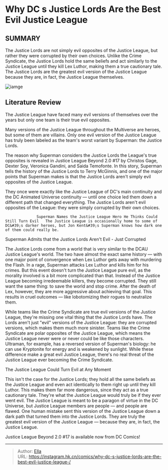 # Why DC s Justice Lords Are the Best  Evil Justice League 


## SUMMARY 



  The Justice Lords are not simply evil opposites of the Justice League, but rather they were corrupted by their own choices.   Unlike the Crime Syndicate, the Justice Lords hold the same beliefs and act similarly to the Justice League until they kill Lex Luthor, making them a true cautionary tale.   The Justice Lords are the greatest evil version of the Justice League because they are, in fact, the Justice League themselves.  

![iamge](https://static1.srcdn.com/wordpress/wp-content/uploads/2023/12/justice-lords-from-dcau.jpg)

## Literature Review

The Justice League have faced many evil versions of themselves over the years but only one team is their true evil opposites.




Many versions of the Justice League throughout the Multiverse are heroes, but some of them are villains. Only one evil version of the Justice League has truly been labeled as the team&#39;s worst variant by Superman: the Justice Lords.




The reason why Superman considers the Justice Lords the League&#39;s true opposites is revealed in Justice League Beyond 2.0 #17 by Christos Gage, Dexter Soy, Veronica Gandini, and Saida Temofonte. In this story, Superman tells the history of the Justice Lords to Terry McGinnis, and one of the major points that Superman makes is that the Justice Lords aren&#39;t simply evil opposites of the Justice League.

          

They once were exactly like the Justice League of DC&#39;s main continuity and the DC Animated Universe continuity — until one choice led them down a different path that changed everything. The Justice Lords aren&#39;t evil opposites of the League: they were simply corrupted by their own choices.

                  Superman Names the Justice League Hero He Thinks Could Still Turn Evil   The Justice League is occasionally home to some of DC&#39;s darker heroes, but Jon Kent&#39;s Superman knows how dark one of them could really be.   





 Superman Admits that the Justice Lords Aren&#39;t Evil - Just Corrupted 
          

The Justice Lords come from a world that is very similar to the DCAU Justice League&#39;s world. The two have almost the exact same history — with one major point of convergence when Lex Luthor gets away with murdering the Flash. In a rage, Superman attacks Lex Luthor and kills him for his crimes. But this event doesn&#39;t turn the Justice League pure evil, as the morality involved is a bit more complicated than that. Instead of the Justice League becoming irredeemable killers, they become corrupted. They still want the same thing: to save the world and stop crime. After the death of Lex, however, they are more aggressive about achieving that goal. This results in cruel outcomes — like lobotomizing their rogues to neutralize them.

While teams like the Crime Syndicate are true evil versions of the Justice League, they&#39;re missing one vital thing that the Justice Lords have. The Lords aren&#39;t just &#34;evil&#34; versions of the Justice League: they are corrupted versions, which makes them much more sinister. Teams like the Crime Syndicate are polar opposites of the Justice League, which means the Justice League never were or never could be like those characters. Ultraman, for example, has a reversed version of Superman&#39;s biology: he can use Kryptonite for energy and is weakened by sunlight. While these difference make a great evil Justice League, there&#39;s no real threat of the Justice League ever becoming the Crime Syndicate.






 The Justice League Could Turn Evil at Any Moment 
          

This isn&#39;t the case for the Justice Lords; they hold all the same beliefs as the Justice League and even act identically to them right up until they kill Luthor. This makes them far more dangerous, since they act as a true cautionary tale. They&#39;re what the Justice League would truly be if they ever went evil. The Justice League is meant to be a paragon of virtue in the DC Universe, but Justice League members are people — and people are flawed. One human mistake sent this version of the Justice League down a dark path that turned them into the Justice Lords. They are truly the greatest evil version of the Justice League — because they are, in fact, the Justice League.



Justice League Beyond 2.0 #17 is available now from DC Comics!








---

> Author: [Ella](https://instagram.hk.cn/)  
> URL: https://instagram.hk.cn/comics/why-dc-s-justice-lords-are-the-best-evil-justice-league-/  


